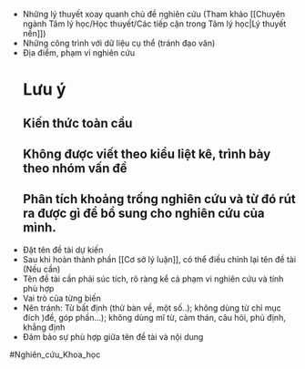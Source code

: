 + Những lý thuyết xoay quanh chủ đề nghiên cứu (Tham khảo [[Chuyên ngành Tâm lý học/Học thuyết/Các tiếp cận trong Tâm lý học|Lý thuyết nền]])
+ Những công trình với dữ liệu cụ thể (tránh đạo văn)
+ Địa điểm, phạm vi nghiên cứu
	# Lưu ý
	## Kiến thức toàn cầu
	## Không được viết theo kiểu liệt kê, trình bày theo nhóm vấn đề
	## Phân tích khoảng trống nghiên cứu và từ đó rút ra được gì để bổ sung cho nghiên cứu của mình.
+ Đặt tên đề tài dự kiến
+ Sau khi hoàn thành phần [[Cơ sở lý luận]], có thể điều chỉnh lại tên đề tài (Nếu cần)
+ Tên đề tài cần phải súc tích, rõ ràng kể cả phạm vi nghiên cứu và tính phù hợp
+ Vai trò của từng biến
+ Nên tránh: Từ bất định (thử bàn về, một số..); không dùng từ chỉ mục đích )đề, góp phần...); không dùng  mĩ từ, cảm thán, câu hỏi, phủ định, khẳng định
+ Đảm bảo sự phù hợp giữa tên đề tài và nội dung

#Nghiên_cứu_Khoa_học 